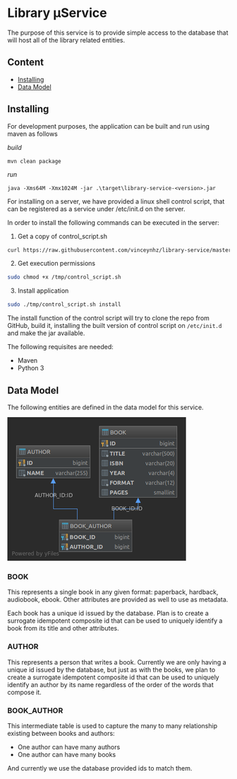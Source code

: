 # Library μService

The purpose of this service is to provide simple access to the database that will host all of the library related 
entities.

## Content
- [Installing](#installing)
- [Data Model](#data-model)

## Installing

For development purposes, the application can be built and run using maven as follows

_build_
```
mvn clean package
```

_run_
```
java -Xms64M -Xmx1024M -jar .\target\library-service-<version>.jar
```

For installing on a server, we have provided a linux shell control script, that can be registered as a service under
/etc/init.d on the server. 

In order to install the following commands can be executed in the server:

1. Get a copy of control_script.sh
```bash
curl https://raw.githubusercontent.com/vinceynhz/library-service/master/src/main/resources/control_script.sh > /tmp/control_script.sh
```

2. Get execution permissions
```bash
sudo chmod +x /tmp/control_script.sh
```

3. Install application
```bash
sudo ./tmp/control_script.sh install
```

The install function of the control script will try to clone the repo from GitHub, build it, installing the built
version of control script on `/etc/init.d` and make the jar available.

The following requisites are needed:

- Maven
- Python 3

## Data Model

The following entities are defined in the data model for this service.

![ERD](https://raw.githubusercontent.com/vinceynhz/library-service/master/doc/ERD.png)

### BOOK
This represents a single book in any given format: paperback, hardback, audiobook, ebook. Other attributes are provided
as well to use as metadata. 

Each book has a unique id issued by the database. Plan is to create a surrogate idempotent composite id that can be used
to uniquely identify a book from its title and other attributes.

### AUTHOR
This represents a person that writes a book. Currently we are only having a unique id issued by the database, but just 
as with the books, we plan to create a surrogate idempotent composite id that can be used to uniquely identify an author
by its name regardless of the order of the words that compose it.

### BOOK_AUTHOR
This intermediate table is used to capture the many to many relationship existing between books and authors:

- One author can have many authors
- One author can have many books

And currently we use the database provided ids to match them.